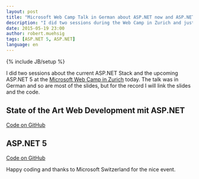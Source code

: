 ```yaml
---
layout: post
title: "Microsoft Web Camp Talk in German about ASP.NET now and ASP.NET 5"
description: "I did two sessions during the Web Camp in Zurich and just want to share my slides and code."
date: 2015-05-19 23:00
author: robert.muehsig
tags: [ASP.NET 5, ASP.NET]
language: en
---
```

{% include JB/setup %}

I did two sessions about the current ASP.NET Stack and the upcoming ASP.NET 5 at the [Microsoft Web Camp in Zurich](https://msdn.microsoft.com/de-ch/aa570302.aspx?EventID=5ea79d5a-507f-427b-a101-5810ce8dea21) today. The talk was in German and so are most of the slides, but for the record I will link the slides and the code.

## State of the Art Web Development mit ASP.NET

<script async class="speakerdeck-embed" data-id="310f628a797144609643a06758bf75e9" data-ratio="1.77777777777778" src="//speakerdeck.com/assets/embed.js"></script>

[Code on GitHub](https://github.com/Code-Inside/Samples/tree/master/2015/webcamp-aspnetnow)

## ASP.NET 5

<script async class="speakerdeck-embed" data-id="21b41d5d69204db88ae156e084e69967" data-ratio="1.77777777777778" src="//speakerdeck.com/assets/embed.js"></script>

[Code on GitHub](https://github.com/Code-Inside/Samples/tree/master/2015/webcamp-aspnet5)

Happy coding and thanks to Microsoft Switzerland for the nice event.
